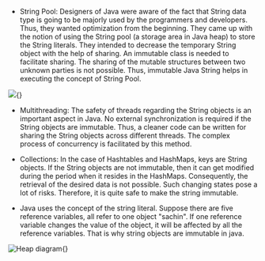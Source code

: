 -   String Pool: Designers of Java were aware of the fact that String
data type is going to be majorly used by the programmers and
developers. Thus, they wanted optimization from the beginning. They
came up with the notion of using the String pool (a storage area in
Java heap) to store the String literals. They intended to decrease
the temporary String object with the help of sharing. An immutable
class is needed to facilitate sharing. The sharing of the mutable
structures between two unknown parties is not possible. Thus,
immutable Java String helps in executing the concept of String Pool.

![](image39.png){}

-   Multithreading: The safety of threads regarding the String objects
is an important aspect in Java. No external synchronization is
required if the String objects are immutable. Thus, a cleaner code
can be written for sharing the String objects across different
threads. The complex process of concurrency is facilitated by this
method.

-   Collections: In the case of Hashtables and HashMaps, keys are String
objects. If the String objects are not immutable, then it can get
modified during the period when it resides in the HashMaps.
Consequently, the retrieval of the desired data is not possible.
Such changing states pose a lot of risks. Therefore, it is quite
safe to make the string immutable.

-   Java uses the concept of the string literal. Suppose there are five
reference variables, all refer to one object \"sachin\". If one
reference variable changes the value of the object, it will be
affected by all the reference variables. That is why string objects
are immutable in java.

![Heap diagram](image40.jpeg){}